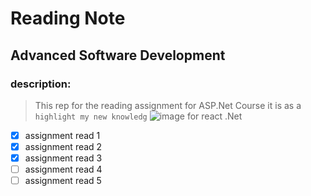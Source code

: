 # Reading Note
## Advanced Software Development
### description:
> This rep for the reading assignment for ASP.Net Course it is as a `highlight my new knowledg` 
![image for react .Net](https://d33wubrfki0l68.cloudfront.net/4205d0600846259a187789ac358b9107a308d949/a4ec6/img/logo.svg)
- [x] assignment read 1
- [x] assignment read 2
- [x] assignment read 3
- [ ]  assignment read 4
- [ ]  assignment read 5
